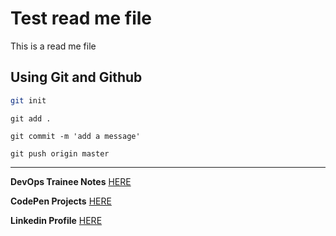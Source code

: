 # Test read me file
This is a read me file 

## Using Git and Github
```bash 
git init
```

```
git add .
```
```
git commit -m 'add a message'
```
```
git push origin master
```
---

**DevOps Trainee Notes** [HERE](/docs)

**CodePen Projects** [HERE](https://codepen.io/tangintech)

**Linkedin Profile** [HERE](https://www.linkedin.com/in/anais-tang/)
